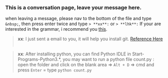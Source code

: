 ### This is a conversation page, leave your message here.

when leaving a message, please nav to the bottom of the file and type `&nbsp;`, then press enter twice and type `> **xx**:` or `> **lhk**:`
If your are interested in the grammar, i recommend you [this](https://www.zybuluo.com/mdeditor?url=https://www.zybuluo.com/static/editor/md-help.markdown).

> **xx**: I just sent a email to you, it will help you install git. [Reference Here](http://blog.csdn.net/hcbbt/article/details/11651229/)
&nbsp;

> **xx**: After installing python, you can find Python IDLE in Start-Programs-Python3.*, you may want to run a python file count.py : open the folder and click on the blank area => `Alt + D` => cmd and press `Enter` = type `python count.py`
